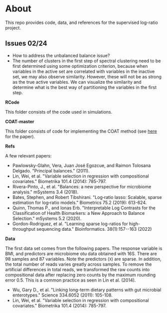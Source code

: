 # About

This repo provides code, data, and references for the supervised log-ratio project. 


## Issues 02/24

- How to address the unbalanced balance issue? 
- The number of clusters in the first step of spectral clustering need to be first determined using some optimization criterion, because when variables in the active set are correlated with variables in the inactive set, we may also observe similarity. However, these will not be as strong as the true active variables. We can visualize the similarity and determine what is the best way of partitioning the variables in the first step. 

**RCode**

This folder consists of the code used in simulations.


**COAT-master**

This folder consists of code for implementing the COAT method (see [here](https://doi.org/10.1080/01621459.2018.1442340) for the paper).

**Refs**

A few relevant papers:

  - Pawlowsky-Glahn, Vera, Juan José Egozcue, and Raimon Tolosana Delgado. "Principal balances." (2011).
  - Lin, Wei, et al. "Variable selection in regression with compositional covariates." Biometrika 101.4 (2014): 785-797.
  - Rivera-Pinto, J., et al. "Balances: a new perspective for microbiome analysis." mSystems 3.4 (2018).
  - Bates, Stephen, and Robert Tibshirani. "Log‐ratio lasso: Scalable, sparse estimation for log‐ratio models." Biometrics 75.2 (2019): 613-624.
  - Quinn, Thomas P., and Ionas Erb. "Interpretable Log Contrasts for the Classification of Health Biomarkers: a New Approach to Balance Selection." mSystems 5.2 (2020).
  - Gordon-Rodriguez, et al. "Learning sparse log-ratios for high-throughput sequencing data." Bioinformatics. 38(1):157--163 (2022) 

**Data**

The first data set comes from the following papers. The response variable is BMI, and predictors are microbiome otu data obtained with 16S. There are 98 samples and 87 variables. Note the predictors (`X`) are sparse. In addition, the total number of reads varies greatly across samples. To remove the artificial differences in total reads, we transformed the raw counts into compositional data after replacing zero counts by the maximum rounding error 0.5. This is a common practice as seen in Lin et al. (2014).  

  - Wu, Gary D., et al. "Linking long-term dietary patterns with gut microbial enterotypes." Science 334.6052 (2011): 105-108.
  - Lin, Wei, et al. "Variable selection in regression with compositional covariates." Biometrika 101.4 (2014): 785-797.